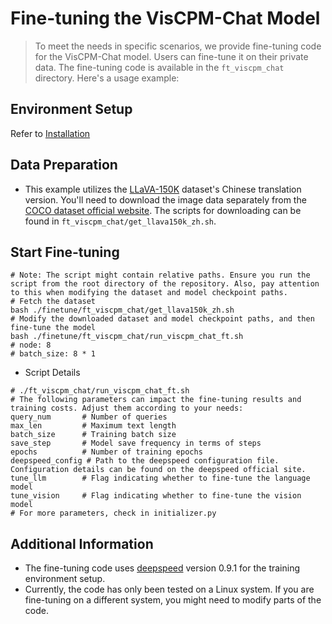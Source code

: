 # Fine-tuning the VisCPM-Chat Model
> To meet the needs in specific scenarios, we provide fine-tuning code for the VisCPM-Chat model. Users can fine-tune it on their private data. The fine-tuning code is available in the `ft_viscpm_chat` directory. Here's a usage example:

## Environment Setup
Refer to [Installation](../README_en.md/#⚙️-install)

## Data Preparation
- This example utilizes the [LLaVA-150K](https://llava-vl.github.io/) dataset's Chinese translation version. You'll need to download the image data separately from the [COCO dataset official website](https://cocodataset.org/#download). The scripts for downloading can be found in `ft_viscpm_chat/get_llava150k_zh.sh`.

## Start Fine-tuning
```shell
# Note: The script might contain relative paths. Ensure you run the script from the root directory of the repository. Also, pay attention to this when modifying the dataset and model checkpoint paths.
# Fetch the dataset
bash ./finetune/ft_viscpm_chat/get_llava150k_zh.sh
# Modify the downloaded dataset and model checkpoint paths, and then fine-tune the model
bash ./finetune/ft_viscpm_chat/run_viscpm_chat_ft.sh
# node: 8
# batch_size: 8 * 1
```
- Script Details
```shell
# ./ft_viscpm_chat/run_viscpm_chat_ft.sh
# The following parameters can impact the fine-tuning results and training costs. Adjust them according to your needs:
query_num       # Number of queries
max_len         # Maximum text length
batch_size      # Training batch size
save_step       # Model save frequency in terms of steps
epochs          # Number of training epochs
deepspeed_config # Path to the deepspeed configuration file. Configuration details can be found on the deepspeed official site.
tune_llm        # Flag indicating whether to fine-tune the language model
tune_vision     # Flag indicating whether to fine-tune the vision model
# For more parameters, check in initializer.py
```

## Additional Information
- The fine-tuning code uses [deepspeed](https://www.deepspeed.ai/getting-started/) version 0.9.1 for the training environment setup.
- Currently, the code has only been tested on a Linux system. If you are fine-tuning on a different system, you might need to modify parts of the code.
